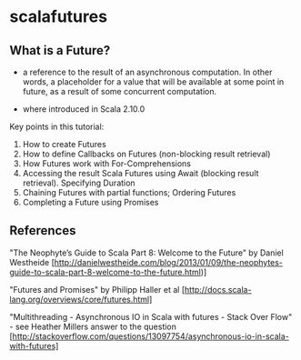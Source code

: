 scalafutures
============


What is a Future?
-------------

* a reference to the result of an asynchronous computation. In other words, a placeholder for a value that will be available at some point in future, as a result of some concurrent computation.

* where introduced in Scala 2.10.0

Key points in this tutorial:

1. How to create Futures
2. How to define Callbacks on Futures (non-blocking result retrieval)
3. How Futures work with For-Comprehensions
4. Accessing the result Scala Futures using Await (blocking result retrieval). Specifying Duration
5. Chaining Futures with partial functions; Ordering Futures
6. Completing a Future using Promises


References
-------------

"The Neophyte’s Guide to Scala Part 8: Welcome to the Future" by Daniel Westheide [http://danielwestheide.com/blog/2013/01/09/the-neophytes-guide-to-scala-part-8-welcome-to-the-future.html)]

"Futures and Promises" by Philipp Haller et al [http://docs.scala-lang.org/overviews/core/futures.html]

"Multithreading - Asynchronous IO in Scala with futures - Stack Over Flow" - see Heather Millers answer to the question [http://stackoverflow.com/questions/13097754/asynchronous-io-in-scala-with-futures]